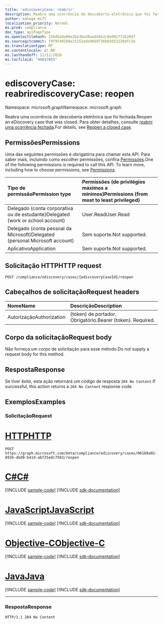 ```yaml
---
title: 'ediscoveryCase: reabrir'
description: Reabra uma ocorrência de descoberta eletrônica que foi fechada.
author: mahage-msft
localization_priority: Normal
ms.prod: compliance
doc_type: apiPageType
ms.openlocfilehash: 256dba8a09e2be3be20aadd4e2c8e9927f2b20df
ms.sourcegitcommit: f9f95402b8a15152ede90dd736b03d532204fc2e
ms.translationtype: MT
ms.contentlocale: pt-BR
ms.lasthandoff: 12/11/2020
ms.locfileid: "49657055"
---
```

# <a name="ediscoverycase-reopen"></a><span data-ttu-id="b09d8-103">ediscoveryCase: reabrir</span><span class="sxs-lookup"><span data-stu-id="b09d8-103">ediscoveryCase: reopen</span></span>

<span data-ttu-id="b09d8-104">Namespace: microsoft.graph</span><span class="sxs-lookup"><span data-stu-id="b09d8-104">Namespace: microsoft.graph</span></span>

<span data-ttu-id="b09d8-105">Reabra uma ocorrência de descoberta eletrônica que foi fechada.</span><span class="sxs-lookup"><span data-stu-id="b09d8-105">Reopen an eDiscovery case that was closed.</span></span> <span data-ttu-id="b09d8-106">Para obter detalhes, consulte [reabrir uma ocorrência fechada](/microsoft-365/compliance/close-or-delete-case#reopen-a-closed-case).</span><span class="sxs-lookup"><span data-stu-id="b09d8-106">For details, see [Reopen a closed case](/microsoft-365/compliance/close-or-delete-case#reopen-a-closed-case).</span></span>

## <a name="permissions"></a><span data-ttu-id="b09d8-107">Permissões</span><span class="sxs-lookup"><span data-stu-id="b09d8-107">Permissions</span></span>
<span data-ttu-id="b09d8-p102">Uma das seguintes permissões é obrigatória para chamar esta API. Para saber mais, incluindo como escolher permissões, confira [Permissões](/graph/permissions-reference).</span><span class="sxs-lookup"><span data-stu-id="b09d8-p102">One of the following permissions is required to call this API. To learn more, including how to choose permissions, see [Permissions](/graph/permissions-reference).</span></span>

|<span data-ttu-id="b09d8-110">Tipo de permissão</span><span class="sxs-lookup"><span data-stu-id="b09d8-110">Permission type</span></span>|<span data-ttu-id="b09d8-111">Permissões (de privilégios máximos a mínimos)</span><span class="sxs-lookup"><span data-stu-id="b09d8-111">Permissions (from most to least privileged)</span></span>|
|:---|:---|
|<span data-ttu-id="b09d8-112">Delegado (conta corporativa ou de estudante)</span><span class="sxs-lookup"><span data-stu-id="b09d8-112">Delegated (work or school account)</span></span>|<span data-ttu-id="b09d8-113">User.Read</span><span class="sxs-lookup"><span data-stu-id="b09d8-113">User.Read</span></span>|
|<span data-ttu-id="b09d8-114">Delegado (conta pessoal da Microsoft)</span><span class="sxs-lookup"><span data-stu-id="b09d8-114">Delegated (personal Microsoft account)</span></span>|<span data-ttu-id="b09d8-115">Sem suporte.</span><span class="sxs-lookup"><span data-stu-id="b09d8-115">Not supported.</span></span>|
|<span data-ttu-id="b09d8-116">Aplicativo</span><span class="sxs-lookup"><span data-stu-id="b09d8-116">Application</span></span>|<span data-ttu-id="b09d8-117">Sem suporte.</span><span class="sxs-lookup"><span data-stu-id="b09d8-117">Not supported.</span></span>|

## <a name="http-request"></a><span data-ttu-id="b09d8-118">Solicitação HTTP</span><span class="sxs-lookup"><span data-stu-id="b09d8-118">HTTP request</span></span>

<!-- {
  "blockType": "ignored"
}
-->

``` http
POST /compliance/ediscovery/cases/{ediscoveryCaseId}/reopen
```

## <a name="request-headers"></a><span data-ttu-id="b09d8-119">Cabeçalhos de solicitação</span><span class="sxs-lookup"><span data-stu-id="b09d8-119">Request headers</span></span>

|<span data-ttu-id="b09d8-120">Nome</span><span class="sxs-lookup"><span data-stu-id="b09d8-120">Name</span></span>|<span data-ttu-id="b09d8-121">Descrição</span><span class="sxs-lookup"><span data-stu-id="b09d8-121">Description</span></span>|
|:---|:---|
|<span data-ttu-id="b09d8-122">Autorização</span><span class="sxs-lookup"><span data-stu-id="b09d8-122">Authorization</span></span>|<span data-ttu-id="b09d8-p103">{token} de portador. Obrigatório.</span><span class="sxs-lookup"><span data-stu-id="b09d8-p103">Bearer {token}. Required.</span></span>|

## <a name="request-body"></a><span data-ttu-id="b09d8-125">Corpo da solicitação</span><span class="sxs-lookup"><span data-stu-id="b09d8-125">Request body</span></span>

<span data-ttu-id="b09d8-126">Não forneça um corpo de solicitação para esse método.</span><span class="sxs-lookup"><span data-stu-id="b09d8-126">Do not supply a request body for this method.</span></span>

## <a name="response"></a><span data-ttu-id="b09d8-127">Resposta</span><span class="sxs-lookup"><span data-stu-id="b09d8-127">Response</span></span>

<span data-ttu-id="b09d8-128">Se tiver êxito, esta ação retornará um código de resposta `204 No Content`.</span><span class="sxs-lookup"><span data-stu-id="b09d8-128">If successful, this action returns a `204 No Content` response code.</span></span>

## <a name="examples"></a><span data-ttu-id="b09d8-129">Exemplos</span><span class="sxs-lookup"><span data-stu-id="b09d8-129">Examples</span></span>

### <a name="request"></a><span data-ttu-id="b09d8-130">Solicitação</span><span class="sxs-lookup"><span data-stu-id="b09d8-130">Request</span></span>


# <a name="http"></a>[<span data-ttu-id="b09d8-131">HTTP</span><span class="sxs-lookup"><span data-stu-id="b09d8-131">HTTP</span></span>](#tab/http)
<!-- {
  "blockType": "request",
  "name": "ediscoverycase_reopen"
}
-->

``` http
POST https://graph.microsoft.com/beta/compliance/ediscovery/cases/061b9a92-8926-4bd9-b41d-abf35edc7583/reopen
```
# <a name="c"></a>[<span data-ttu-id="b09d8-132">C#</span><span class="sxs-lookup"><span data-stu-id="b09d8-132">C#</span></span>](#tab/csharp)
[!INCLUDE [sample-code](../includes/snippets/csharp/ediscoverycase-reopen-csharp-snippets.md)]
[!INCLUDE [sdk-documentation](../includes/snippets/snippets-sdk-documentation-link.md)]

# <a name="javascript"></a>[<span data-ttu-id="b09d8-133">JavaScript</span><span class="sxs-lookup"><span data-stu-id="b09d8-133">JavaScript</span></span>](#tab/javascript)
[!INCLUDE [sample-code](../includes/snippets/javascript/ediscoverycase-reopen-javascript-snippets.md)]
[!INCLUDE [sdk-documentation](../includes/snippets/snippets-sdk-documentation-link.md)]

# <a name="objective-c"></a>[<span data-ttu-id="b09d8-134">Objective-C</span><span class="sxs-lookup"><span data-stu-id="b09d8-134">Objective-C</span></span>](#tab/objc)
[!INCLUDE [sample-code](../includes/snippets/objc/ediscoverycase-reopen-objc-snippets.md)]
[!INCLUDE [sdk-documentation](../includes/snippets/snippets-sdk-documentation-link.md)]

# <a name="java"></a>[<span data-ttu-id="b09d8-135">Java</span><span class="sxs-lookup"><span data-stu-id="b09d8-135">Java</span></span>](#tab/java)
[!INCLUDE [sample-code](../includes/snippets/java/ediscoverycase-reopen-java-snippets.md)]
[!INCLUDE [sdk-documentation](../includes/snippets/snippets-sdk-documentation-link.md)]

---


### <a name="response"></a><span data-ttu-id="b09d8-136">Resposta</span><span class="sxs-lookup"><span data-stu-id="b09d8-136">Response</span></span>

<!-- {
  "blockType": "response",
  "truncated": true
}
-->

``` http
HTTP/1.1 204 No Content
```
